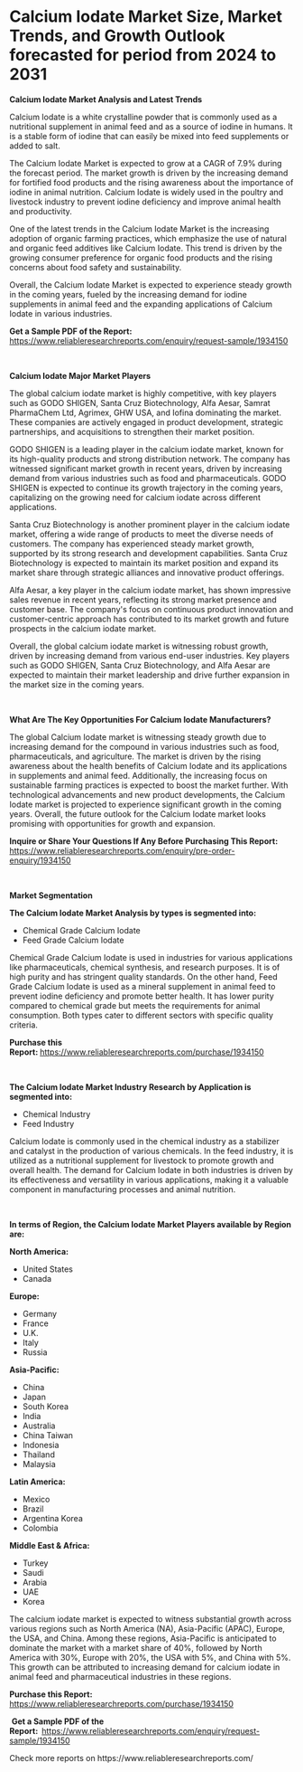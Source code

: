 <p><h1>Calcium Iodate Market Size, Market Trends, and Growth Outlook forecasted for period from 2024 to 2031</h1></p><p><strong>Calcium Iodate Market Analysis and Latest Trends</strong></p>
<p><p>Calcium Iodate is a white crystalline powder that is commonly used as a nutritional supplement in animal feed and as a source of iodine in humans. It is a stable form of iodine that can easily be mixed into feed supplements or added to salt.</p><p>The Calcium Iodate Market is expected to grow at a CAGR of 7.9% during the forecast period. The market growth is driven by the increasing demand for fortified food products and the rising awareness about the importance of iodine in animal nutrition. Calcium Iodate is widely used in the poultry and livestock industry to prevent iodine deficiency and improve animal health and productivity.</p><p>One of the latest trends in the Calcium Iodate Market is the increasing adoption of organic farming practices, which emphasize the use of natural and organic feed additives like Calcium Iodate. This trend is driven by the growing consumer preference for organic food products and the rising concerns about food safety and sustainability.</p><p>Overall, the Calcium Iodate Market is expected to experience steady growth in the coming years, fueled by the increasing demand for iodine supplements in animal feed and the expanding applications of Calcium Iodate in various industries.</p></p>
<p><strong>Get a Sample PDF of the Report:&nbsp;</strong> <a href="https://www.reliableresearchreports.com/enquiry/request-sample/1934150">https://www.reliableresearchreports.com/enquiry/request-sample/1934150</a></p>
<p>&nbsp;</p>
<p><strong>Calcium Iodate Major Market Players</strong></p>
<p><p>The global calcium iodate market is highly competitive, with key players such as GODO SHIGEN, Santa Cruz Biotechnology, Alfa Aesar, Samrat PharmaChem Ltd, Agrimex, GHW USA, and Iofina dominating the market. These companies are actively engaged in product development, strategic partnerships, and acquisitions to strengthen their market position.</p><p>GODO SHIGEN is a leading player in the calcium iodate market, known for its high-quality products and strong distribution network. The company has witnessed significant market growth in recent years, driven by increasing demand from various industries such as food and pharmaceuticals. GODO SHIGEN is expected to continue its growth trajectory in the coming years, capitalizing on the growing need for calcium iodate across different applications.</p><p>Santa Cruz Biotechnology is another prominent player in the calcium iodate market, offering a wide range of products to meet the diverse needs of customers. The company has experienced steady market growth, supported by its strong research and development capabilities. Santa Cruz Biotechnology is expected to maintain its market position and expand its market share through strategic alliances and innovative product offerings.</p><p>Alfa Aesar, a key player in the calcium iodate market, has shown impressive sales revenue in recent years, reflecting its strong market presence and customer base. The company's focus on continuous product innovation and customer-centric approach has contributed to its market growth and future prospects in the calcium iodate market.</p><p>Overall, the global calcium iodate market is witnessing robust growth, driven by increasing demand from various end-user industries. Key players such as GODO SHIGEN, Santa Cruz Biotechnology, and Alfa Aesar are expected to maintain their market leadership and drive further expansion in the market size in the coming years.</p></p>
<p>&nbsp;</p>
<p><strong>What Are The Key Opportunities For Calcium Iodate Manufacturers?</strong></p>
<p><p>The global Calcium Iodate market is witnessing steady growth due to increasing demand for the compound in various industries such as food, pharmaceuticals, and agriculture. The market is driven by the rising awareness about the health benefits of Calcium Iodate and its applications in supplements and animal feed. Additionally, the increasing focus on sustainable farming practices is expected to boost the market further. With technological advancements and new product developments, the Calcium Iodate market is projected to experience significant growth in the coming years. Overall, the future outlook for the Calcium Iodate market looks promising with opportunities for growth and expansion.</p></p>
<p><strong>Inquire or Share Your Questions If Any Before Purchasing This Report:</strong> <a href="https://www.reliableresearchreports.com/enquiry/pre-order-enquiry/1934150">https://www.reliableresearchreports.com/enquiry/pre-order-enquiry/1934150</a></p>
<p>&nbsp;</p>
<p><strong>Market Segmentation</strong></p>
<p><strong>The Calcium Iodate Market Analysis by types is segmented into:</strong></p>
<p><ul><li>Chemical Grade Calcium Iodate</li><li>Feed Grade Calcium Iodate</li></ul></p>
<p><p>Chemical Grade Calcium Iodate is used in industries for various applications like pharmaceuticals, chemical synthesis, and research purposes. It is of high purity and has stringent quality standards. On the other hand, Feed Grade Calcium Iodate is used as a mineral supplement in animal feed to prevent iodine deficiency and promote better health. It has lower purity compared to chemical grade but meets the requirements for animal consumption. Both types cater to different sectors with specific quality criteria.</p></p>
<p><strong>Purchase this Report:&nbsp;</strong><a href="https://www.reliableresearchreports.com/purchase/1934150">https://www.reliableresearchreports.com/purchase/1934150</a></p>
<p>&nbsp;</p>
<p><strong>The Calcium Iodate Market Industry Research by Application is segmented into:</strong></p>
<p><ul><li>Chemical Industry</li><li>Feed Industry</li></ul></p>
<p><p>Calcium Iodate is commonly used in the chemical industry as a stabilizer and catalyst in the production of various chemicals. In the feed industry, it is utilized as a nutritional supplement for livestock to promote growth and overall health. The demand for Calcium Iodate in both industries is driven by its effectiveness and versatility in various applications, making it a valuable component in manufacturing processes and animal nutrition.</p></p>
<p>&nbsp;</p>
<p><strong>In terms of Region, the Calcium Iodate Market Players available by Region are:</strong></p>
<p>
    <p> <strong> North America: </strong>
        <ul>
            <li>United States</li>
            <li>Canada</li>
        </ul>
        </p> 
    <p> <strong> Europe: </strong>
        <ul>
            <li>Germany</li>
            <li>France</li>
            <li>U.K.</li>
            <li>Italy</li>
            <li>Russia</li>
        </ul>
        </p> 
    <p> <strong> Asia-Pacific: </strong>
        <ul>
            <li>China</li>
            <li>Japan</li>
            <li>South Korea</li>
            <li>India</li>
            <li>Australia</li>
            <li>China Taiwan</li>
            <li>Indonesia</li>
            <li>Thailand</li>
            <li>Malaysia</li>
        </ul>
        </p> 
    <p> <strong> Latin America: </strong>
        <ul>
            <li>Mexico</li>
            <li>Brazil</li>
            <li>Argentina Korea</li>
            <li>Colombia</li>
        </ul>
        </p> 
    <p> <strong> Middle East & Africa: </strong>
        <ul>
            <li>Turkey</li>
            <li>Saudi</li>
            <li>Arabia</li>
            <li>UAE</li>
            <li>Korea</li>
        </ul>
    </p>
    </p>
<p><p>The calcium iodate market is expected to witness substantial growth across various regions such as North America (NA), Asia-Pacific (APAC), Europe, the USA, and China. Among these regions, Asia-Pacific is anticipated to dominate the market with a market share of 40%, followed by North America with 30%, Europe with 20%, the USA with 5%, and China with 5%. This growth can be attributed to increasing demand for calcium iodate in animal feed and pharmaceutical industries in these regions.</p></p>
<p><strong>Purchase this Report: </strong><a href="https://www.reliableresearchreports.com/purchase/1934150">https://www.reliableresearchreports.com/purchase/1934150</a></p>
<p>&nbsp;<strong>Get a Sample PDF of the Report:&nbsp;&nbsp;</strong><a href="https://www.reliableresearchreports.com/enquiry/request-sample/1934150">https://www.reliableresearchreports.com/enquiry/request-sample/1934150</a></p>
<p><strong></strong></p>
<p>Check more reports on https://www.reliableresearchreports.com/</p>